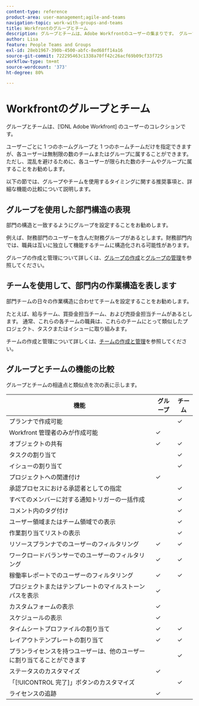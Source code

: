 ```yaml
---
content-type: reference
product-area: user-management;agile-and-teams
navigation-topic: work-with-groups-and-teams
title: Workfrontのグループとチーム
description: グループとチームは、Adobe Workfrontのユーザーの集まりです。 グループとチームの違いと類似点について説明します。
author: Lisa
feature: People Teams and Groups
exl-id: 28eb1967-390b-4500-abfc-8ed68ff14a16
source-git-commit: 722295463c1338a70ff42c26acf69b09cf33f725
workflow-type: tm+mt
source-wordcount: '373'
ht-degree: 80%

---
```


# Workfrontのグループとチーム

<!-- Audited: 12/2023 -->

グループとチームは、[!DNL Adobe Workfront] のユーザーのコレクションです。

ユーザーごとに 1 つのホームグループと 1 つのホームチームだけを指定できますが、各ユーザーは無制限の数のチームまたはグループに属することができます。ただし、混乱を避けるために、各ユーザーが限られた数のチームやグループに属することをお勧めします。

以下の節では、グループやチームを使用するタイミングに関する推奨事項と、詳細な機能の比較について説明します。

## グループを使用した部門構造の表現

部門の構造と一致するようにグループを設定することをお勧めします。

例えば、財務部門のユーザーを含んだ財務グループがあるとします。財務部門内では、職員は互いに独立して機能するチームに構造化される可能性があります。

グループの作成と管理について詳しくは、[グループの作成](../../administration-and-setup/manage-groups/create-and-manage-groups/create-a-group.md)と[グループの管理](../../administration-and-setup/manage-groups/create-and-manage-groups/manage-a-group.md)を参照してください。

## チームを使用して、部門内の作業構造を表します

部門チームの日々の作業構造に合わせてチームを設定することをお勧めします。

たとえば、給与チーム、買掛金担当チーム、および売掛金担当チームがあるとします。 通常、これらの各チームの職員は、これらのチームにとって類似したプロジェクト、タスクまたはイシューに取り組みます。

チームの作成と管理について詳しくは、[チームの作成と管理](../../people-teams-and-groups/create-and-manage-teams/create-and-mange-teams.md)を参照してください。

## グループとチームの機能の比較

グループとチームの相違点と類似点を次の表に示します。

| **機能** | **グループ** | **チーム** |
|---|---|---|
| プランナで作成可能 |  | ✓ |
| Workfront 管理者のみが作成可能 | ✓ |  |
| オブジェクトの共有 | ✓ | ✓ |
| タスクの割り当て |  | ✓ |
| イシューの割り当て |  | ✓ |
| プロジェクトへの関連付け | ✓ |  |
| 承認プロセスにおける承認者としての指定 |  | ✓ |
| すべてのメンバーに対する通知トリガーの一括作成 |  | ✓ |
| コメント内のタグ付け |  | ✓ |
| ユーザー領域またはチーム領域での表示 |  | ✓ |
| 作業割り当てリストの表示 |  | ✓ |
| リソースプランナでのユーザーのフィルタリング | ✓ | ✓ |
| ワークロードバランサーでのユーザーのフィルタリング | ✓ | ✓ |
| 稼働率レポートでのユーザーのフィルタリング | ✓ | ✓ |
| プロジェクトまたはテンプレートのマイルストーンパスを表示 | ✓ |  |
| カスタムフォームの表示 | ✓ |  |
| スケジュールの表示 | ✓ |  |
| タイムシートプロファイルの割り当て | ✓ | ✓ |
| レイアウトテンプレートの割り当て | ✓ | ✓ |
| プランライセンスを持つユーザーは、他のユーザーに割り当てることができます |  | ✓ |
| ステータスのカスタマイズ | ✓ |  |
| 「[!UICONTROL 完了]」ボタンのカスタマイズ |  | ✓ |
| ライセンスの追跡 | ✓ |  |

